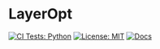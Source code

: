 # LayerOpt

[![CI Tests: Python](https://github.com/kul-optec/alpaqa/actions/workflows/wheel-short-test.yml/badge.svg)](https://github.com/brechtevens/LayerOpt/actions/workflows/python-package.yml)
[![License: MIT](https://img.shields.io/badge/License-MIT-green.svg)](LICENSE)
[![Docs](https://img.shields.io/badge/docs-gh--pages-blue)](https://brechtevens.github.io/LayerOpt/)
